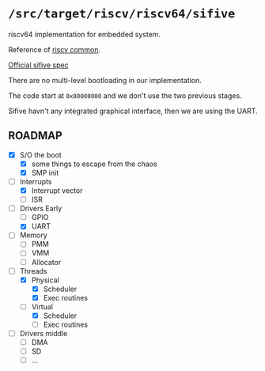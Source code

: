 `/src/target/riscv/riscv64/sifive`
=================================

riscv64 implementation for embedded system.

Reference of [riscv common](../..).

[Official sifive spec](https://sifive.cdn.prismic.io/sifive%2F834354f0-08e6-423c-bf1f-0cb58ef14061_fu540-c000-v1.0.pdf)

There are no multi-level bootloading in our implementation.

The code start at `0x80000000` and we don't use the two previous stages.

Sifive havn't any integrated graphical interface, then we are using the UART.

## ROADMAP

- [X] S/O the boot
  - [X] some things to escape from the chaos
  - [X] SMP init
- [ ] Interrupts
  - [X] Interrupt vector
  - [ ] ISR
- [ ] Drivers Early
  - [ ] GPIO
  - [X] UART
- [ ] Memory
  - [ ] PMM
  - [ ] VMM
  - [ ] Allocator
- [ ] Threads
  - [X] Physical
    - [X] Scheduler
    - [X] Exec routines
  - [ ] Virtual
    - [X] Scheduler
    - [ ] Exec routines
- [ ] Drivers middle
  - [ ] DMA
  - [ ] SD
  - [ ] ...